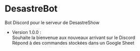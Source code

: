 # DesastreBot
 Bot Discord pour le serveur de DesastreShow<br>

- Version 1.0.0 :<br>
Souhaite la bienvenue aux nouveaux arrivant sur le Discord<br>
Répond à des commandes stockées dans un Google Sheet<br>